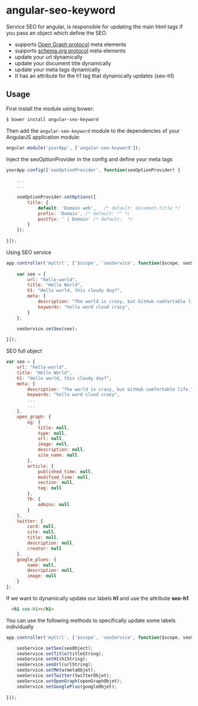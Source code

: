 # angular-seo-keyword

Service SEO for angular, is responsible for updating the main html tags if you pass an object which define the SEO.

- supports [Open Graph protocol](http://ogp.me/) meta elements
- supports [schema.org protocol](http://schema.org/) meta elements
- update your url dynamically
- update your document title dynamically
- update your meta tags dynamically
- It has an attribute for the h1 tag that dynamically updates (seo-h1)


## Usage

First install the module using bower:
 
```bash
$ bower install angular-seo-keyword
```

Then add the `angular-seo-keyword` module to the dependencies of your AngularJS application module:

```javascript
angular.module('yourApp', ['angular-seo-keyword']);
```

Inject the seoOptionProvider in the config and define your meta tags

```javascript
yourApp.config(['seoOptionProvider', function(seoOptionProvider) {
	
	...
  	...

  	seoOptionProvider.setOptions({
    	title: {
    		default: 'Domain web',   /* default: document.title */
    		prefix: 'Domain', /* default: "" */
    		postfix: ' | Domain' /* default:  */
    	}
	});
	
}]);
```

Using SEO service

```javascript
app.controller('myCtrl', ['$scope', 'seoService', function($scope, seoService) { 
  
	var seo = {
    	url: "hello-world",
    	title: "Hello World",
    	h1: "Hello world, this cloudy day?",
    	meta: {
    		description: "The world is crazy, but GitHub comfortable life.",
    		keywords: "hello word cloud crazy",
    	}
  	};
  	
  	seoService.setSeo(seo);

}]);
```

SEO full object

```javascript
var seo = {
    url: "hello-world",
    title: "Hello World",
    h1: "Hello world, this cloudy day?",
    meta: {
    	description: "The world is crazy, but GitHub comfortable life.",
    	keywords: "hello word cloud crazy",
    	...
    	...
    },
    open_graph: {
    	og: {
	        title: null,
	        type: null,
	        url: null,
	        image: null,
	        description: null,
	        site_name: null
    	},
    	article: {
	        published_time: null,
	        modified_time: null,
	        section: null,
	        tag: null
    	},
    	fb: {
    	  	admins: null
    	}
    },
    twitter: {
		card: null,
		site: null,
		title: null,
		description: null,
		creator: null
    },
    google_plues: {
		name: null,
		description: null,
		image: null
    }
};
```

If we want to dynamically update our labels __h1__ and use the attribute __seo-h1__

```html
  <h1 seo-h1></h1>
```

You can use the following methods to specifically update some labels individually

```javascript
app.controller('myCtrl', ['$scope', 'seoService', function($scope, seoService) {

	seoService.setSeo(seoObject);
	seoService.setTitle(titleString);
	seoService.setH1(h1String);
	seoService.seoUrl(urlString);
	seoService.setMeta(metaObjet);
	seoService.setTwitter(twitterObjet);
	seoService.setOpenGraph(openGraphObjet);
	seoService.setGooglePlus(googleObjet);
	
}]);
```
